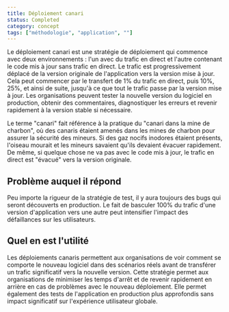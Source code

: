 ```yaml
---
title: Déploiement canari
status: Completed
category: concept
tags: ["méthodologie", "application", ""]
---
```


Le déploiement canari est une stratégie de déploiement qui commence avec deux environnements :
l'un avec du trafic en direct et l'autre contenant le code mis à jour sans trafic en direct.
Le trafic est progressivement déplacé de la version originale de l'application vers la version mise à jour.
Cela peut commencer par le transfert de 1% du trafic en direct, puis 10%, 25%, et ainsi de suite,
jusqu'à ce que tout le trafic passe par la version mise à jour.
Les organisations peuvent tester la nouvelle version du logiciel en production, obtenir des commentaires,
diagnostiquer les erreurs et revenir rapidement à la version stable si nécessaire.

Le terme "canari" fait référence à la pratique du "canari dans la mine de charbon",
où des canaris étaient amenés dans les mines de charbon pour assurer la sécurité des mineurs.
Si des gaz nocifs inodores étaient présents, l'oiseau mourait et les mineurs savaient qu'ils devaient évacuer rapidement.
De même, si quelque chose ne va pas avec le code mis à jour, le trafic en direct est "évacué" vers la version originale.

## Problème auquel il répond

Peu importe la rigueur de la stratégie de test, il y aura toujours des bugs qui seront découverts en production.
Le fait de basculer 100% du trafic d'une version d'application vers une autre peut intensifier l'impact des défaillances sur les utilisateurs.

## Quel en est l'utilité

Les déploiements canaris permettent aux organisations de voir comment se comporte le nouveau logiciel dans des scénarios réels
avant de transférer un trafic significatif vers la nouvelle version.
Cette stratégie permet aux organisations de minimiser les temps d'arrêt et de revenir rapidement en arrière en cas de problèmes avec le nouveau déploiement.
Elle permet également des tests de l'application en production plus approfondis sans impact significatif sur l'expérience utilisateur globale.
